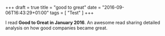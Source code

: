 +++
draft = true
title = "good to great"
date = "2016-09-06T16:43:29+01:00"
tags = [ "Test" ]
+++

I read **Good to Great in January 2016**. An awesome read sharing detailed analysis on how good companies became great.


